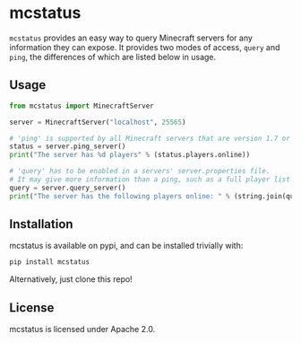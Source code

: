 mcstatus
========

`mcstatus` provides an easy way to query Minecraft servers for any information they can expose.
It provides two modes of access, `query` and `ping`, the differences of which are listed below in usage.

Usage
-----

```python
from mcstatus import MinecraftServer

server = MinecraftServer("localhost", 25565)

# 'ping' is supported by all Minecraft servers that are version 1.7 or higher.
status = server.ping_server()
print("The server has %d players" % (status.players.online))

# 'query' has to be enabled in a servers' server.properties file.
# It may give more information than a ping, such as a full player list or mod information.
query = server.query_server()
print("The server has the following players online: " % (string.join(query.players.names, ", ")))
```

Installation
------------

mcstatus is available on pypi, and can be installed trivially with:

```bash
pip install mcstatus
```

Alternatively, just clone this repo!

License
-------

mcstatus is licensed under Apache 2.0.
